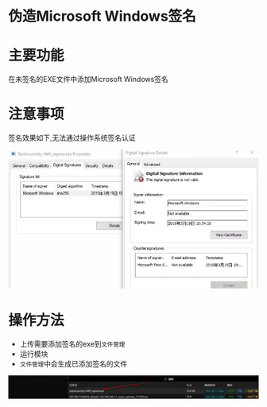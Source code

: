# 伪造Microsoft Windows签名

# 主要功能
在未签名的EXE文件中添加Microsoft Windows签名 

# 注意事项
签名效果如下,无法通过操作系统签名认证

![](img\DefenseEvasion_CodeSigning_StolenMircosoftWindowsSignature\1.webp)

# 操作方法
+ 上传需要添加签名的exe到`文件管理`
+ 运行模块
+ `文件管理`中会生成已添加签名的文件

![](img\DefenseEvasion_CodeSigning_StolenMircosoftWindowsSignature\2.webp)


